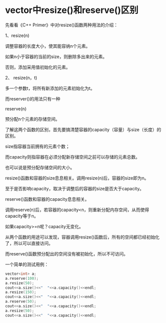 # vector中resize()和reserve()区别

先看看《C++ Primer》中对resize()函数两种用法的介绍：

1、resize(n) 

调整容器的长度大小，使其能容纳n个元素。

如果n小于容器的当前的size，则删除多出来的元素。

否则，添加采用值初始化的元素。

2、 resize(n，t)

多一个参数t，将所有新添加的元素初始化为t。

  

而reserver()的用法只有一种

reserve(n)

预分配n个元素的存储空间。

  

了解这两个函数的区别，首先要搞清楚容器的capacity（容量）与size（长度）的区别。

size指容器当前拥有的元素个数；

而capacity则指容器在必须分配新存储空间之前可以存储的元素总数。

也可以说是预分配存储空间的大小。

  

resize()函数和容器的size息息相关。调用resize(n)后，容器的size即为n。  

至于是否影响capacity，取决于调整后的容器的size是否大于capacity。

  

reserve()函数和容器的capacity息息相关。

调用reserve(n)后，若容器的capacity<n，则重新分配内存空间，从而使得capacity等于n。  

如果capacity>=n呢？capacity无变化。

  

从两个函数的用途可以发现，容器调用resize()函数后，所有的空间都已经初始化了，所以可以直接访问。

而reserve()函数预分配出的空间没有被初始化，所以不可访问。


一个简单的测试用例：

```cpp
vector<int> a;
a.reserve(100);
a.resize(50);
cout<<a.size()<<"  "<<a.capacity()<<endl;
a.resize(150);
cout<<a.size()<<"  "<<a.capacity()<<endl;
a.reserve(50);
cout<<a.size()<<"  "<<a.capacity()<<endl;
a.resize(50);
cout<<a.size()<<"  "<<a.capacity()<<endl;
```
